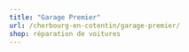 ```yaml
---
title: "Garage Premier"
url: /cherbourg-en-cotentin/garage-premier/
shop: réparation de voitures
---
```

